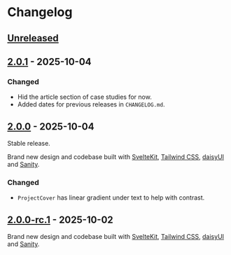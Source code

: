 # Changelog

## [Unreleased]

## [2.0.1] - 2025-10-04

### Changed

- Hid the article section of case studies for now.
- Added dates for previous releases in `CHANGELOG.md`.

## [2.0.0] - 2025-10-04

Stable release.

Brand new design and codebase built with [SvelteKit](https://svelte.dev/), [Tailwind CSS](https://tailwindcss.com/), [daisyUI](https://daisyui.com/) and [Sanity](https://www.sanity.io/).

### Changed

- `ProjectCover` has linear gradient under text to help with contrast.

## [2.0.0-rc.1] - 2025-10-02

Brand new design and codebase built with [SvelteKit](https://svelte.dev/), [Tailwind CSS](https://tailwindcss.com/), [daisyUI](https://daisyui.com/) and [Sanity](https://www.sanity.io/).

[Unreleased]: https://github.com/imse-ty/setangle.com/compare/master...HEAD
[2.0.1]: https://github.com/imse-ty/setangle.com/compare/v2.0.1...HEAD
[2.0.0]: https://github.com/imse-ty/setangle.com/compare/v2.0.0...HEAD
[2.0.0-rc.1]: https://github.com/imse-ty/setangle.com/compare/v2.0.0-rc.1...HEAD
